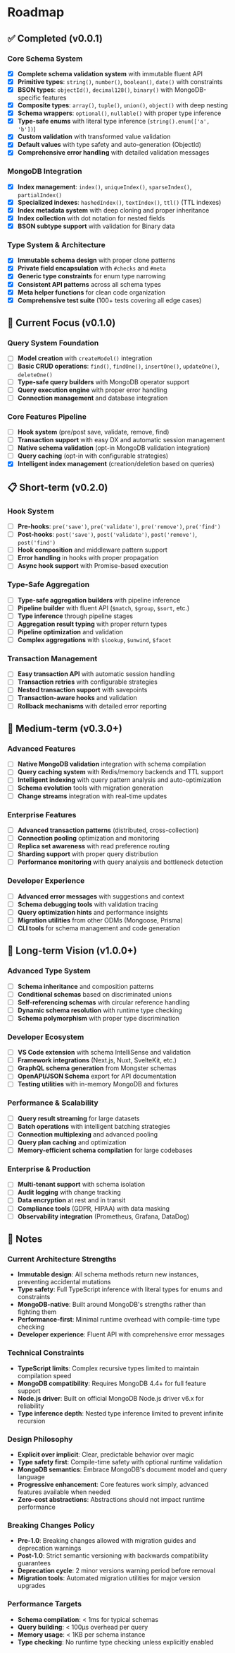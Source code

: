 # Roadmap

## ✅ Completed (v0.0.1)

### Core Schema System
- [x] **Complete schema validation system** with immutable fluent API
- [x] **Primitive types**: `string()`, `number()`, `boolean()`, `date()` with constraints
- [x] **BSON types**: `objectId()`, `decimal128()`, `binary()` with MongoDB-specific features
- [x] **Composite types**: `array()`, `tuple()`, `union()`, `object()` with deep nesting
- [x] **Schema wrappers**: `optional()`, `nullable()` with proper type inference
- [x] **Type-safe enums** with literal type inference (`string().enum(['a', 'b'])`)
- [x] **Custom validation** with transformed value validation
- [x] **Default values** with type safety and auto-generation (ObjectId)
- [x] **Comprehensive error handling** with detailed validation messages

### MongoDB Integration
- [x] **Index management**: `index()`, `uniqueIndex()`, `sparseIndex()`, `partialIndex()`
- [x] **Specialized indexes**: `hashedIndex()`, `textIndex()`, `ttl()` (TTL indexes)
- [x] **Index metadata system** with deep cloning and proper inheritance
- [x] **Index collection** with dot notation for nested fields
- [x] **BSON subtype support** with validation for Binary data

### Type System & Architecture
- [x] **Immutable schema design** with proper clone patterns
- [x] **Private field encapsulation** with `#checks` and `#meta`
- [x] **Generic type constraints** for enum type narrowing
- [x] **Consistent API patterns** across all schema types
- [x] **Meta helper functions** for clean code organization
- [x] **Comprehensive test suite** (100+ tests covering all edge cases)

## 🚧 Current Focus (v0.1.0)

### Query System Foundation
- [ ] **Model creation** with `createModel()` integration
- [ ] **Basic CRUD operations**: `find()`, `findOne()`, `insertOne()`, `updateOne()`, `deleteOne()`
- [ ] **Type-safe query builders** with MongoDB operator support
- [ ] **Query execution engine** with proper error handling
- [ ] **Connection management** and database integration

### Core Features Pipeline
- [ ] **Hook system** (pre/post save, validate, remove, find)
- [ ] **Transaction support** with easy DX and automatic session management
- [ ] **Native schema validation** (opt-in MongoDB validation integration)
- [ ] **Query caching** (opt-in with configurable strategies)  
- [x] **Intelligent index management** (creation/deletion based on queries)

## 📋 Short-term (v0.2.0)

### Hook System
- [ ] **Pre-hooks**: `pre('save')`, `pre('validate')`, `pre('remove')`, `pre('find')`
- [ ] **Post-hooks**: `post('save')`, `post('validate')`, `post('remove')`, `post('find')`
- [ ] **Hook composition** and middleware pattern support
- [ ] **Error handling** in hooks with proper propagation
- [ ] **Async hook support** with Promise-based execution

### Type-Safe Aggregation
- [ ] **Type-safe aggregation builders** with pipeline inference
- [ ] **Pipeline builder** with fluent API (`$match`, `$group`, `$sort`, etc.)
- [ ] **Type inference** through pipeline stages
- [ ] **Aggregation result typing** with proper return types
- [ ] **Pipeline optimization** and validation
- [ ] **Complex aggregations** with `$lookup`, `$unwind`, `$facet`

### Transaction Management
- [ ] **Easy transaction API** with automatic session handling
- [ ] **Transaction retries** with configurable strategies
- [ ] **Nested transaction support** with savepoints
- [ ] **Transaction-aware hooks** and validation
- [ ] **Rollback mechanisms** with detailed error reporting

## 🎯 Medium-term (v0.3.0+)

### Advanced Features
- [ ] **Native MongoDB validation** integration with schema compilation
- [ ] **Query caching system** with Redis/memory backends and TTL support
- [ ] **Intelligent indexing** with query pattern analysis and auto-optimization
- [ ] **Schema evolution** tools with migration generation
- [ ] **Change streams** integration with real-time updates

### Enterprise Features  
- [ ] **Advanced transaction patterns** (distributed, cross-collection)
- [ ] **Connection pooling** optimization and monitoring
- [ ] **Replica set awareness** with read preference routing
- [ ] **Sharding support** with proper query distribution
- [ ] **Performance monitoring** with query analysis and bottleneck detection

### Developer Experience
- [ ] **Advanced error messages** with suggestions and context
- [ ] **Schema debugging tools** with validation tracing
- [ ] **Query optimization hints** and performance insights
- [ ] **Migration utilities** from other ODMs (Mongoose, Prisma)
- [ ] **CLI tools** for schema management and code generation

## 🚀 Long-term Vision (v1.0.0+)

### Advanced Type System
- [ ] **Schema inheritance** and composition patterns
- [ ] **Conditional schemas** based on discriminated unions
- [ ] **Self-referencing schemas** with circular reference handling
- [ ] **Dynamic schema resolution** with runtime type checking
- [ ] **Schema polymorphism** with proper type discrimination

### Developer Ecosystem
- [ ] **VS Code extension** with schema IntelliSense and validation
- [ ] **Framework integrations** (Next.js, Nuxt, SvelteKit, etc.)
- [ ] **GraphQL schema generation** from Mongster schemas
- [ ] **OpenAPI/JSON Schema** export for API documentation
- [ ] **Testing utilities** with in-memory MongoDB and fixtures

### Performance & Scalability
- [ ] **Query result streaming** for large datasets
- [ ] **Batch operations** with intelligent batching strategies
- [ ] **Connection multiplexing** and advanced pooling
- [ ] **Query plan caching** and optimization
- [ ] **Memory-efficient schema compilation** for large codebases

### Enterprise & Production
- [ ] **Multi-tenant support** with schema isolation
- [ ] **Audit logging** with change tracking
- [ ] **Data encryption** at rest and in transit
- [ ] **Compliance tools** (GDPR, HIPAA) with data masking
- [ ] **Observability integration** (Prometheus, Grafana, DataDog)

## 📝 Notes

### Current Architecture Strengths
- **Immutable design**: All schema methods return new instances, preventing accidental mutations
- **Type safety**: Full TypeScript inference with literal types for enums and constraints
- **MongoDB-native**: Built around MongoDB's strengths rather than fighting them
- **Performance-first**: Minimal runtime overhead with compile-time type checking
- **Developer experience**: Fluent API with comprehensive error messages

### Technical Constraints
- **TypeScript limits**: Complex recursive types limited to maintain compilation speed
- **MongoDB compatibility**: Requires MongoDB 4.4+ for full feature support
- **Node.js driver**: Built on official MongoDB Node.js driver v6.x for reliability
- **Type inference depth**: Nested type inference limited to prevent infinite recursion

### Design Philosophy
- **Explicit over implicit**: Clear, predictable behavior over magic
- **Type safety first**: Compile-time safety with optional runtime validation
- **MongoDB semantics**: Embrace MongoDB's document model and query language
- **Progressive enhancement**: Core features work simply, advanced features available when needed
- **Zero-cost abstractions**: Abstractions should not impact runtime performance

### Breaking Changes Policy
- **Pre-1.0**: Breaking changes allowed with migration guides and deprecation warnings
- **Post-1.0**: Strict semantic versioning with backwards compatibility guarantees
- **Deprecation cycle**: 2 minor versions warning period before removal
- **Migration tools**: Automated migration utilities for major version upgrades

### Performance Targets
- **Schema compilation**: < 1ms for typical schemas
- **Query building**: < 100μs overhead per query
- **Memory usage**: < 1KB per schema instance
- **Type checking**: No runtime type checking unless explicitly enabled
